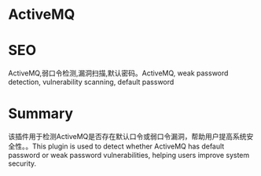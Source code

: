 # ActiveMQ
# SEO
ActiveMQ,弱口令检测,漏洞扫描,默认密码。ActiveMQ, weak password detection, vulnerability scanning, default password
# Summary
该插件用于检测ActiveMQ是否存在默认口令或弱口令漏洞，帮助用户提高系统安全性。。This plugin is used to detect whether ActiveMQ has default password or weak password vulnerabilities, helping users improve system security.
